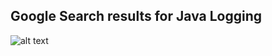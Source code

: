 ## Google Search results for Java Logging

![alt text](https://raw.githubusercontent.com/newtein/Python-Scraping/master/1.%20Google_Scrapping/images/glogging.png)


